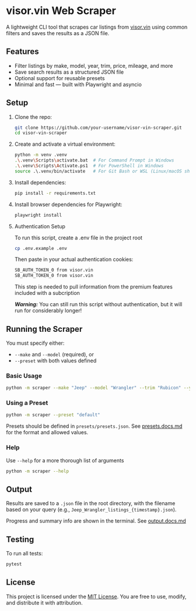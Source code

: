 # visor.vin Web Scraper

A lightweight CLI tool that scrapes car listings from [visor.vin](https://visor.vin) using common filters and saves the results as a JSON file.


## Features

- Filter listings by make, model, year, trim, price, mileage, and more
- Save search results as a structured JSON file
- Optional support for reusable presets
- Minimal and fast — built with Playwright and asyncio


## Setup

1. Clone the repo:
   ```bash
   git clone https://github.com/your-username/visor-vin-scraper.git
   cd visor-vin-scraper
   ```

2. Create and activate a virtual environment:
   ```bash
   python -m venv .venv
   .\.venv\Scripts\activate.bat  # For Command Prompt in Windows
   .\.venv\Scripts\Activate.ps1  # For PowerShell in Windows
   source .\.venv/bin/activate   # For Git Bash or WSL (Linux/macOS shells)
   ```

3. Install dependencies:
   ```bash
   pip install -r requirements.txt
   ```

4. Install browser dependencies for Playwright:
   ```bash
   playwright install
   ```

5. Authentication Setup
   
   To run this script, create a .env file in the project root
   ```bash
   cp .env.example .env
   ```
   Then paste in your actual authentication cookies:
   ```html
   SB_AUTH_TOKEN_0 from visor.vin
   SB_AUTH_TOKEN_0 from visor.vin
   ```

   This step is needed to pull information from the premium features included with a subcription

   ***Warning:*** You can still run this script without authentication, but it will run for considerably longer!


## Running the Scraper

You must specify either:

- `--make` and `--model` (required), or
- `--preset` with both values defined

### Basic Usage

```bash
python -m scraper --make "Jeep" --model "Wrangler" --trim "Rubicon" --year "2023 2024" --sort "Newest"
```

### Using a Preset

```bash
python -m scraper --preset "default"
```

Presets should be defined in `presets/presets.json`. See [presets.docs.md](presets/presets.docs.md) for the format and allowed values.

### Help

Use `--help` for a more thorough list of arguments

```bash
python -m scraper --help
```


## Output

Results are saved to a `.json` file in the root directory, with the filename based on your query (e.g., `Jeep_Wrangler_listings_{timestamp}.json`).

Progress and summary info are shown in the terminal. See [output.docs.md](output/output.docs.md)


## Testing

To run all tests:

```bash
pytest
```


## License

This project is licensed under the [MIT License](https://opensource.org/licenses/MIT). You are free to use, modify, and distribute it with attribution.
